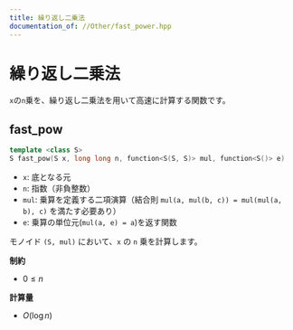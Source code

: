 ```yaml
---
title: 繰り返し二乗法
documentation_of: //Other/fast_power.hpp
---
```


# 繰り返し二乗法

`x`の`n`乗を、繰り返し二乗法を用いて高速に計算する関数です。

## fast_pow
```cpp
template <class S>
S fast_pow(S x, long long n, function<S(S, S)> mul, function<S()> e)
```

- `x`: 底となる元
- `n`: 指数（非負整数）
- `mul`: 乗算を定義する二項演算（結合則 `mul(a, mul(b, c)) = mul(mul(a, b), c)` を満たす必要あり）
- `e`: 乗算の単位元(`mul(a, e) = a`)を返す関数

モノイド `(S, mul)` において、`x` の `n` 乗を計算します。

**制約**
- $0 \leq n$

**計算量**
- $O(\log n)$
